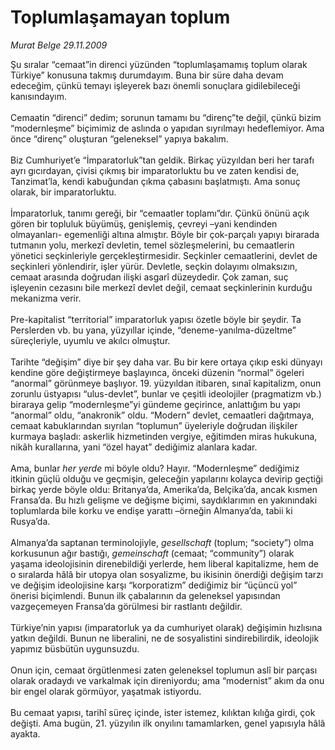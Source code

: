 # Toplumlaşamayan toplum

*Murat Belge 29.11.2009*

<div class="taraf_structure_2col_1zq">
<div class="margen_n">



 <p>Şu sıralar “cemaat”in direnci yüzünden “toplumlaşamamış toplum olarak Türkiye” konusuna takmış durumdayım. Buna bir süre daha devam edeceğim, çünkü temayı işleyerek bazı önemli sonuçlara gidilebileceği kanısındayım. <br/><br/>Cemaatin “direnci” dedim; sorunun tamamı bu “direnç”te değil, çünkü bizim “modernleşme” biçimimiz de aslında o yapıdan sıyrılmayı hedeflemiyor. Ama önce “direnç” oluşturan “geleneksel” yapıya bakalım. <br/><br/>Biz Cumhuriyet’e “İmparatorluk”tan geldik. Birkaç yüzyıldan beri her tarafı ayrı gıcırdayan, çivisi çıkmış bir imparatorluktu bu ve zaten kendisi de, Tanzimat’la, kendi kabuğundan çıkma çabasını başlatmıştı. Ama sonuç olarak, bir imparatorluktu. <br/><br/>İmparatorluk, tanımı gereği, bir “cemaatler toplamı”dır. Çünkü önünü açık gören bir topluluk büyümüş, genişlemiş, çevreyi –yani kendinden olmayanları- egemenliği altına almıştır. Böyle bir çok-parçalı yapıyı birarada tutmanın yolu, merkezî devletin, temel sözleşmelerini, bu cemaatlerin yönetici seçkinleriyle gerçekleştirmesidir. Seçkinler cemaatlerini, devlet de seçkinleri yönlendirir, işler yürür. Devletle, seçkin dolayımı olmaksızın, cemaat arasında doğrudan ilişki asgarî düzeydedir. Çok zaman, suç işleyenin cezasını bile merkezî devlet değil, cemaat seçkinlerinin kurduğu mekanizma verir. <br/><br/>Pre-kapitalist “territorial” imparatorluk yapısı özetle böyle bir şeydir. Ta Perslerden vb. bu yana, yüzyıllar içinde, “deneme-yanılma-düzeltme” süreçleriyle, uyumlu ve akılcı olmuştur. <br/><br/>Tarihte “değişim” diye bir şey daha var. Bu bir kere ortaya çıkıp eski dünyayı kendine göre değiştirmeye başlayınca, önceki düzenin “normal” ögeleri “anormal” görünmeye başlıyor. 19. yüzyıldan itibaren, sınaî kapitalizm, onun zorunlu üstyapısı “ulus-devlet”, bunlar ve çeşitli ideolojiler (pragmatizm vb.) biraraya gelip “modernleşme”yi gündeme geçirince, anlattığım bu yapı “anormal” oldu, “anakronik” oldu. “Modern” devlet, cemaatleri dağıtmaya, cemaat kabuklarından sıyrılan “toplumun” üyeleriyle doğrudan ilişkiler kurmaya başladı: askerlik hizmetinden vergiye, eğitimden miras hukukuna, nikâh kurallarına, yani “özel hayat” dediğimiz alanlara kadar. <br/><br/>Ama, bunlar <i>her yerde</i> mi böyle oldu? Hayır. “Modernleşme” dediğimiz itkinin güçlü olduğu ve geçmişin, geleceğin yapılarını kolayca devirip geçtiği birkaç yerde böyle oldu: Britanya’da, Amerika’da, Belçika’da, ancak kısmen Fransa’da. Bu hızlı gelişme ve değişme biçimi, saydıklarımın en yakınındaki toplumlarda bile korku ve endişe yarattı –örneğin Almanya’da, tabii ki Rusya’da. <br/><br/>Almanya’da saptanan terminolojiyle, <i>gesellschaft</i> (toplum; “society”) olma korkusunun ağır bastığı, <i>gemeinschaft</i> (cemaat; “community”) olarak yaşama ideolojisinin direnebildiği yerlerde, hem liberal kapitalizme, hem de o sıralarda hâlâ bir utopya olan sosyalizme, bu ikisinin önerdiği değişim tarzı ve değişim ideolojisine karşı “korporatizm” dediğimiz bir “üçüncü yol” önerisi biçimlendi. Bunun ilk çabalarının da geleneksel yapısından vazgeçemeyen Fransa’da görülmesi bir rastlantı değildir. <br/><br/>Türkiye’nin yapısı (imparatorluk ya da cumhuriyet olarak) değişimin hızlısına yatkın değildi. Bunun ne liberalini, ne de sosyalistini sindirebilirdik, ideolojik yapımız büsbütün uygunsuzdu. <br/><br/>Onun için, cemaat örgütlenmesi zaten geleneksel toplumun aslî bir parçası olarak oradaydı ve varkalmak için direniyordu; ama “modernist” akım da onu bir engel olarak görmüyor, yaşatmak istiyordu. <br/><br/>Bu cemaat yapısı, tarihî süreç içinde, ister istemez, kılıktan kılığa girdi, çok değişti. Ama bugün, 21. yüzyılın ilk onyılını tamamlarken, genel yapısıyla hâlâ ayakta.</p>
<br/>
<br/>
<br/>



<br/>


<div id="taraf_not">
</div>

</div>


</div>
